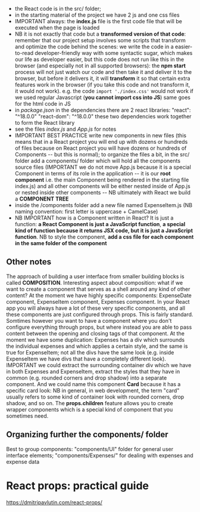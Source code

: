 - the React code is in the src/ folder;
- in the starting material of the project we have 2 js and one css files
- IMPORTANT always: the **index.js** file is the first code file that will be executed when the page is loaded
- NB it is not exactly that code but a **transformed version of that code**: remember that our project setup involves some scripts that transform and optimize the code behind the scenes: we write the code in a easier-to-read developer-friendly way with some syntactic sugar, which makes our life as developer easier, but this code does not run like this in the browser (and especially not in all supported browsers): the **npm start** process will not just watch our code and then take it and deliver it to the browser, but before it delivers it, it will **transform** it so that certain extra features work in the browser (if you take this code and not transform it, it would not work). e.g. the code `import './index.css'` would not work if we used regular Javascript (**you cannot import css into JS**) same goes for the html code in JS
- in *package.json* in the dependencies there are 2 react libraries:
        "react": "^18.0.0"
        "react-dom": "^18.0.0"
    these two dependencies work together to form the React library
- see the files *index.js* and *App.js* for notes
- IMPORTANT BEST PRACTICE write new components in new files (this means that in a React project you will end up with dozens or hundreds of files because on React project you will have dozens or hundreds of Components -- but this is normal); to organize the files a bit, in the src/ folder add a components/ folder which will hold all the components source files (IMPORTANT we do not move App.js because it is a special Component in terms of its role in the application -- it is our **root component** i.e. the main Component being rendered in the starting file index.js) and all other components will be either nested inside of App.js or nested inside other components -- NB ultimately with React we build a **COMPONENT TREE**
- inside the /components folder add a new file named ExpenseItem.js (NB naming convention: first letter is uppercase + CamelCase)
- NB IMPORTANT how is a Component written in React? It is just a function: **a React Component is just a JavaScript function**, **a special kind of function because it returns JSX code, but it is just a JavaScript function**. NB to style the component, **add a css file for each component in the same folder of the component**


## Other notes

The approach of building a user interface from smaller building blocks is called **COMPOSITION**.
Interesting aspect about composition: what if we want to create a component that serves as a shell around any kind of other content? At the moment we have highly specific components: ExpenseDate component, ExpenseItem component, Expenses component. In your React app you will always have a lot of these very specific components, and all these components are just configured through props. This is fairly standard.
Somtimes however you want to have a component where you don't configure everything through props, but where instead you are able to pass content between the opening and closing tags of that component. At the moment we have some duplication: Expenses has a div which surrounds the individual expenses and which applies a certain style, and the same is true for ExpenseItem; not all the divs have the same look (e.g. inside ExpenseItem we have divs that have a completely different look). IMPORTANT we could extract the surrounding container div which we have in both Expenses and ExpenseItem, extract the styles that they have in common (e.g. rounded corners and drop shadow) into a separate component. And we could name this component **Card** because it has a specific card look: NB in general, in web development, the term "card" usually refers to some kind of container look with rounded corners, drop shadow, and so on.
The **props.children** feature allows you to create wrapper components which is a special kind of component that you sometimes need.

## Organizing further the components/ folder
Best to group components: "components/UI" folder for general user interface elements; "components/Expenses/" for dealing with expenses and expense data

# React props: practical guide
https://dmitripavlutin.com/react-props/
